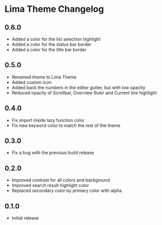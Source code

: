 # Lima Theme Changelog

## 0.6.0

- Added a color for the list selection highlight
- Added a color for the status bar border
- Added a color for the title bar border

## 0.5.0

- Renamed theme to Lima Theme
- Added custom icon
- Added back the numbers in the editor gutter, but with low opacity
- Reduced opacity of Scrollbar, Overview Ruler and Current line highlight

## 0.4.0

- Fix import inside lazy function color
- Fix new keyword color to match the rest of the theme

## 0.3.0

- Fix a bug with the previous build release

## 0.2.0

- Improved contrast for all colors and background
- Improved search result highlight color
- Replaced secondary color by primary color with alpha

## 0.1.0

- Initial release
